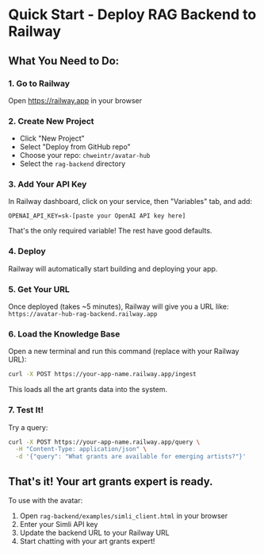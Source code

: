 # Quick Start - Deploy RAG Backend to Railway

## What You Need to Do:

### 1. Go to Railway
Open https://railway.app in your browser

### 2. Create New Project
- Click "New Project"
- Select "Deploy from GitHub repo"
- Choose your repo: `chweintr/avatar-hub`
- Select the `rag-backend` directory

### 3. Add Your API Key
In Railway dashboard, click on your service, then "Variables" tab, and add:

```
OPENAI_API_KEY=sk-[paste your OpenAI API key here]
```

That's the only required variable! The rest have good defaults.

### 4. Deploy
Railway will automatically start building and deploying your app.

### 5. Get Your URL
Once deployed (takes ~5 minutes), Railway will give you a URL like:
`https://avatar-hub-rag-backend.railway.app`

### 6. Load the Knowledge Base
Open a new terminal and run this command (replace with your Railway URL):

```bash
curl -X POST https://your-app-name.railway.app/ingest
```

This loads all the art grants data into the system.

### 7. Test It!
Try a query:

```bash
curl -X POST https://your-app-name.railway.app/query \
  -H "Content-Type: application/json" \
  -d '{"query": "What grants are available for emerging artists?"}'
```

## That's it! Your art grants expert is ready.

To use with the avatar:
1. Open `rag-backend/examples/simli_client.html` in your browser
2. Enter your Simli API key
3. Update the backend URL to your Railway URL
4. Start chatting with your art grants expert!